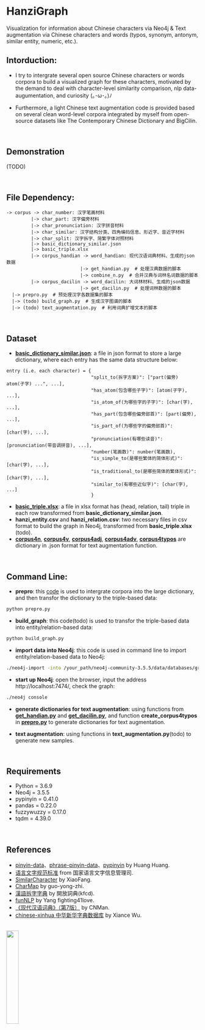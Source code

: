 # HanziGraph
Visualization for information about Chinese characters via Neo4j & Text augmentation via Chinese characters and words (typos, synonym, antonym, similar entity, numeric, etc.).

## Intorduction:
- I try to intergrate several open source Chinese characters or words corpora to build a visualized graph for these characters, motivated by the demand to deal with character-level similarity comparison, nlp data-augumentation, and curiosity (｡･ω･｡)ﾉ 

- Furthermore, a light Chinese text augmentation code is provided based on several clean word-level corpora integrated by myself from open-source datasets like The Contemporary Chinese Dictionary and BigCilin.

<br>

## Demonstration
(TODO)

<br>

## File Dependency:
```
-> corpus -> char_number: 汉字笔画材料
         |-> char_part: 汉字偏旁材料
         |-> char_pronunciation: 汉字拼音材料
         |-> char_similar: 汉字结构分类、四角编码信息、形近字、音近字材料
         |-> char_split: 汉字拆字、简繁字体对照材料
         |-> basic_dictionary_similar.json
         |-> basic_triple.xlsx
         |-> corpus_handian -> word_handian: 现代汉语词典材料、生成的json数据
                           |-> get_handian.py  # 处理汉典数据的脚本
                           |-> combine_n.py  # 合并汉典与词林名词数据的脚本
         |-> corpus_dacilin -> word_dacilin: 大词林材料、生成的json数据
                           |-> get_dacilin.py  # 处理词林数据的脚本
  |-> prepro.py  # 预处理汉字各数据集的脚本
  |-> (todo) build_graph.py  # 生成汉字图谱的脚本
  |-> (todo) text_augmentation.py  # 利用词典扩增文本的脚本
```

<br>

## Dataset
* [**basic_dictionary_similar.json**](https://github.com/Schlampig/HanziGraph/blob/main/corpus/basic_dictionary_similar.json): a file in json format to store a large dictionary, where each entry has the same data structure below:
```
entry (i.e. each character) = {
                               "split_to(拆字方案)": ["part(偏旁) atom(子字) ...", ...],
                               "has_atom(包含哪些子字)": [atom(子字), ...],
                               "is_atom_of(为哪些字的子字)": [char(字), ...],
                               "has_part(包含哪些偏旁部首)": [part(偏旁), ...],
                               "is_part_of(为哪些字的偏旁部首)": [char(字), ...],
                               "pronunciation(有哪些读音)": [pronunciation(带音调拼音), ...],
                               "number(笔画数)": number(笔画数),
                               "is_simple_to(是哪些繁体的简体形式)": [char(字), ...],
                               "is_traditional_to(是哪些简体的繁体形式)": [char(字), ...],
                               "similar_to(有哪些近似字)": [char(字), ...]
                               }
```
* [**basic_triple.xlsx**](https://github.com/Schlampig/HanziGraph/blob/main/corpus/basic_triple.xlsx): a file in xlsx format has (head, relation, tail) triple in each row transformed from **basic_dictionary_similar.json**.
* **hanzi_entity.csv** and **hanzi_relation.csv**: two necessary files in csv format to build the graph in Neo4j, transformed from **basic_triple.xlsx** (todo).
* [**corpus4n**](https://github.com/Schlampig/HanziGraph/blob/main/corpus/corpus_handian/word_handian/corpus4n.json), [**corpus4v**](https://github.com/Schlampig/HanziGraph/blob/main/corpus/corpus_handian/word_handian/corpus4v.json), [**corpus4adj**](https://github.com/Schlampig/HanziGraph/blob/main/corpus/corpus_handian/word_handian/corpus4adj.json), [**corpus4adv**](https://github.com/Schlampig/HanziGraph/blob/main/corpus/corpus_handian/word_handian/corpus4adv.json), [**corpus4typos**](https://github.com/Schlampig/HanziGraph/blob/main/corpus/corpus_handian/word_handian/corpus4typos.json) are dictionary in .json format for text augmentation function.

<br>

## Command Line:
* **prepro**: this [code](https://github.com/Schlampig/HanziGraph/blob/main/prepro.py) is used to intergrate corpora into the large dictionary, and then transfor the dictionary to the triple-based data:
```bash
python prepro.py
```
* **build_graph**: this code(todo) is used to transfor the triple-based data into entity/relation-based data:
```bash
python build_graph.py
```
* **import data into Neo4j**: this code is used in command line to import entity/relation-based data to Neo4j:
```bash
./neo4j-import -into /your_path/neo4j-community-3.5.5/data/databases/graph.db/ --nodes /Users/schwein/neo4j-data/hanzi_entity.csv --relationships /Users/schwein/neo4j-data/hanzi_relation.csv --ignore-duplicate-nodes=true --ignore-missing-nodes=true
```
* **start up Neo4j**: open the browser, input the address http://localhost:7474/, check the graph:
```bash
./neo4j console
```
* **generate dictionaries for text augmentation**: using functions from [**get_handian.py**](https://github.com/Schlampig/HanziGraph/blob/main/corpus/corpus_handian/get_handian.py) and [**get_dacilin.py**](https://github.com/Schlampig/HanziGraph/blob/main/corpus/corpus_dacilin/get_dacilin.py), and function **create_corpus4typos** in [**prepro.py**](https://github.com/Schlampig/HanziGraph/blob/main/prepro.py) to generate dictionaries for text augmentation.

* **text augmentation**: using functions in **text_augmentation.py**(todo) to generate new samples.

<br>

## Requirements
  * Python = 3.6.9
  * Neo4j = 3.5.5
  * pypinyin = 0.41.0
  * pandas = 0.22.0
  * fuzzywuzzy = 0.17.0
  * tqdm = 4.39.0

<br>

## References
  * [pinyin-data](https://github.com/mozillazg/pinyin-data)、[phrase-pinyin-data](https://github.com/mozillazg/phrase-pinyin-data)、[pypinyin](https://pypi.org/project/pypinyin/) by Huang Huang.
  * [语言文字规范标准](http://www.moe.gov.cn/s78/A19/A19_ztzl/ztzl_yywzgfbz/) from 国家语言文字信息管理司.
  * [SimilarCharacter](https://github.com/contr4l/SimilarCharacter) by XiaoFang.
  * [CharMap](https://github.com/guo-yong-zhi/CharMap) by guo-yong-zhi.
  * [漢語拆字字典](https://github.com/kfcd/chaizi) by 開放詞典(kfcd).
  * [funNLP](https://github.com/fighting41love/funNLP) by Yang fighting41love.
  * [《现代汉语词典》（第7版）](https://github.com/CNMan/XDHYCD7th) by CNMan.
  * [chinese-xinhua 中华新华字典数据库](https://github.com/pwxcoo/chinese-xinhua) by Xiance Wu.

<br>

<img src="https://github.com/Schlampig/Knowledge_Graph_Wander/blob/master/content/daily_ai_paper_view.png" height=25% width=25% />

